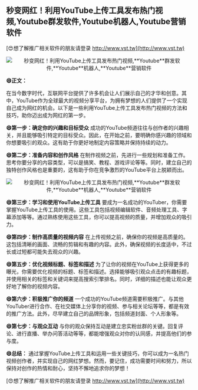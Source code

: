 ## **秒变网红！利用YouTube上传工具发布热门视频,**Youtube**群发软件,**Youtube**机器人,**Youtube**营销软件**

[😍想了解推广相关软件的朋友请登录 http://www.vst.tw](http://www.vst.tw)

 <center><img src="https://vst.tw/MP4/tuiguang/png/8.png" alt="秒变网红！利用YouTube上传工具发布热门视频,**Youtube**群发软件,**Youtube**机器人,**Youtube**营销软件"></center>

**😄正文：**

在当今数字时代，互联网平台提供了许多机会让人们展示自己的才华和创意。其中，YouTube作为全球最大的视频分享平台，为拥有梦想的人们提供了一个实现自己成为网红的机会。以下是一些利用YouTube上传工具发布热门视频的方法和技巧，助你迈出成为网红的第一步。

**😄第一步：确定你的兴趣和目标受众**
成功的YouTube频道往往与创作者的兴趣相关，并且能够吸引特定的目标受众。因此，在开始之前，要明确你感兴趣的领域和你想要吸引的观众。这有助于你更好地制定内容策略并保持持续的动力。

**😄第二步：准备内容和创作风格**
在制作视频之前，先进行一些规划和准备工作。思考你要分享的内容类型，可以是搞笑、教程、游戏评论等等。同时，建立自己的独特创作风格也是重要的，这有助于你在竞争激烈的YouTube平台上脱颖而出。

 <center><img src="https://vst.tw/MP4/tuiguang/png/5.png" alt="秒变网红！利用YouTube上传工具发布热门视频,**Youtube**群发软件,**Youtube**机器人,**Youtube**营销软件"></center>

**😄第三步：学习和使用YouTube上传工具**
要成为一名成功的YouTuber，你需要掌握YouTube上传工具的使用。这些工具包括视频编辑软件、音频处理工具、字幕添加等等。通过熟练使用这些工具，你可以提高视频的质量，并增加观众的吸引力。

**😄第四步：制作高质量的视频内容**
在上传视频之前，确保你的视频是高质量的。这包括清晰的画面、流畅的剪辑和有趣的内容。此外，确保视频的长度适中，不过长或过短都可能失去观众的兴趣。

**😄第五步：优化视频标题、标签和描述**
为了让你的视频在YouTube上获得更多的曝光，你需要优化视频的标题、标签和描述。选择能够吸引观众点击的有趣标题，并使用相关的标签和关键词来提高搜索引擎排名。同时，详细的描述也能让观众更好地了解你的视频内容。

**😄第六步：积极推广你的频道**
一个成功的YouTube频道需要积极推广。与其他YouTuber进行合作、在社交媒体上分享你的视频、参与相关论坛等等，都是有效的推广方法。此外，尽早建立自己的品牌形象，包括频道封面、个人形象等。

**😄第七步：与观众互动**
与你的观众保持互动是建立忠实粉丝群的关键。回复评论、进行直播、举办问答活动等等，都能增强观众对你的认同感，并提高他们的参与度。

**😄总结：**
通过掌握YouTube上传工具和运用一些关键技巧，你可以成为一名热门视频创作者，并实现自己的网红梦想。然而，要记住，成功需要时间和努力，所以保持对创作的热情和耐心，坚持不懈地追求你的梦想！

[😍想了解推广相关软件的朋友请登录 http://www.vst.tw](http://www.vst.tw)



